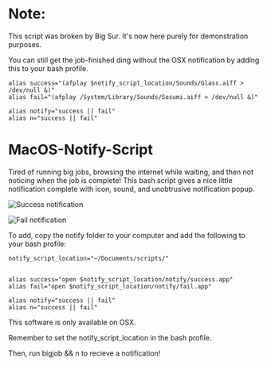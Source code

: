 # Note: 

This script was broken by Big Sur. It's now here purely for demonstration purposes.

You can still get the job-finished ding without the OSX notification by adding this to your bash profile.  

```
alias success="(afplay $notify_script_location/Sounds/Glass.aiff > /dev/null &)"
alias fail="(afplay /System/Library/Sounds/Sosumi.aiff > /dev/null &)"

alias notify="success || fail"
alias n="success || fail"
```


# MacOS-Notify-Script
Tired of running big jobs, browsing the internet while waiting, and then not noticing when the job is complete! This bash script gives a nice little notification complete with icon, sound, and unobtrusive notification popup. 

![Success notification](https://i.imgur.com/J4UK78z.jpg)

![Fail notification](https://i.imgur.com/AbfCAFm.jpg)

To add, copy the notify folder to your computer and add the following to your bash profile:

```
notify_script_location="~/Documents/scripts/"


alias success="open $notify_script_location/notify/success.app"
alias fail="open $notify_script_location/notify/fail.app"

alias notify="success || fail"
alias n="success || fail"
```
This software is only available on OSX.


Remember to set the notify_script_location in the bash profile.

Then, run bigjob && n to recieve a notification!
